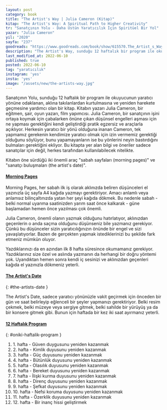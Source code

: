 ```yaml
---
layout: post
category: book
title: "The Artist's Way | Julia Cameron (Kitap)"
kitap: "The Artist's Way: A Spiritual Path to Higher Creativity"
tr: "Sanatçının Yolu - Daha Üstün Yaratıcılık İçin Spiritüel Bir Yol"
yazar: "Julia Cameron"
yil: "2020"
sayfa: "237"
goodreads: "https://www.goodreads.com/book/show/615570.The_Artist_s_Way"
description: "The Artist's Way, sunduğu 12 haftalık bir program ile okuyucunun yaratıcı yönüne odaklanan, aklına takılanlardan kurtulmasına ve yeniden harekete geçmesine yardımcı olan bir kitap. Kitabın öne sürdüğü iki önemli araç morning pages ve the artist's date."
last_modified_at: 2022-06-10
published: true
posted: 2022-06-10
tag: "yaratıcılık"
instagram: 'yes'
insta: 'yes'
image: "/assets/new/the-artists-way.jpg"
---
```


Sanatçının Yolu, sunduğu 12 haftalık bir program ile okuyucunun yaratıcı yönüne odaklanan, aklına takılanlardan kurtulmasına ve yeniden harekete geçmesine yardımcı olan bir kitap. Kitabın yazarı Julia Cameron, bir eğitmen, şair, oyun yazarı, film yapımcısı. Julia Cameron, bir sanatçının işini ortaya koymak için çabalarken önüne çıkan düşünsel engelleri aşması için ne yapması gerektiğini kendi geliştirdiği pratik egzersiz ve araçlarla açıklıyor. Herkesin yaratıcı bir yönü olduğuna inanan Cameron, tek yapmamız gerekenin kendimize yaratıcı olmak için izin vermemiz gerektiği olduğunu söylüyor, bunu yapamayanların ise bu yönlerini neyin bastırdığını bulmaları gerektiğini ekliyor. Bu kitapta yer alan bilgi ve öneriler sadece sanatçılar için değil, herkes tarafından kullanılabilecek nitelikte.

Kitabın öne sürdüğü iki önemli araç "sabah sayfaları (morning pages)" ve "sanatçı buluşmaları (the artist's date)".

#### [Morning Pages](#morning-pages)

Morning Pages, her sabah ilk iş olarak aklınızda beliren düşünceleri el yazınızla üç sayfa A4 kağıda yazmayı gerektiriyor. Amacı anlamlı veya anlamsız bilinçaltınızda yatan her şeyi kağıda dökmek. Bu nedenle sabah - belki normal uyanma saatinizden yarım saat önce kalkarak - güne başlamadan hemen önce yazılması çok önemli.

Julia Cameron, önemli olanın yazmak olduğunu hatırlatıyor, aklınızdan geçenlerin o anda saçma olduğunu düşünseniz bile yazmanız gerekiyor. Çünkü bu düşünceler sizin yaratıcılığınızın önünde bir engel ve sizi yavaşlatıyorlar. Bazen de gerçekten yapmak istediklerinizi bu şekilde fark etmeniz mümkün oluyor.

Yazdıklarınızı da en azından ilk 8 hafta süresince okumamanız gerekiyor. Yazdıklarınız size özel ve aslında yazmanın da herhangi bir doğru yöntemi yok. Uyandıktan hemen sonra kendi iç sesinizi ve aklınızdan geçenleri kağıda el yazınızla dökmeniz yeterli.

#### [The Artist's Date](#the-artists-date)
{: #the-artists-date }

The Artist's Date, sadece yaratıcı yönünüzle vakit geçirmek için önceden bir gün ve saat belirleyip eğlenceli bir şeyler yapmanızı gerektiriyor. Belki resim çekmek, belki müzeye veya sergiye gitmek, belki sahilde bir yürüyüş ya da bir konsere gitmek gibi. Bunun için haftada bir kez iki saat ayırmanız yeterli.

#### [12 Haftalık Program](#oniki-haftalik-program)
{: #oniki-haftalik-program }

1. 1\. hafta - Güven duygusunu yeniden kazanmak
2. 2\. hafta - Kimlik duyusunu yeniden kazanmak
3. 3\. hafta - Güç duyusunu yeniden kazanmak
4. 4\. hafta - Bütünlük duyusunu yeniden kazanmak
5. 5\. hafta - Olasılık duyusunu yeniden kazanmak
6. 6\. hafta - Bereket duyusunu yeniden kazanmak
7. 7\. hafta - İlişki kurma duyusunu yeniden kazanmak
8. 8\. hafta - Direnç duyusunu yeniden kazanmak
9. 9\. hafta - Şefkat duyusunu yeniden kazanmak
10. 10\. hafta - Nefsi koruma duyusunu yeniden kazanmak
11. 11\. hafta - Özerklik duyusunu yeniden kazanmak
12. 12\. hafta - Bir inanç hissi geliştirmek
